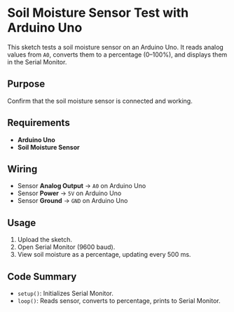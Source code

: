 # Soil Moisture Sensor Test with Arduino Uno

This sketch tests a soil moisture sensor on an Arduino Uno. It reads analog values from `A0`, converts them to a percentage (0–100%), and displays them in the Serial Monitor.

## Purpose
Confirm that the soil moisture sensor is connected and working.

## Requirements
- **Arduino Uno**
- **Soil Moisture Sensor**

## Wiring
- Sensor **Analog Output** → `A0` on Arduino Uno
- Sensor **Power** → `5V` on Arduino Uno
- Sensor **Ground** → `GND` on Arduino Uno

## Usage
1. Upload the sketch.
2. Open Serial Monitor (9600 baud).
3. View soil moisture as a percentage, updating every 500 ms.

## Code Summary
- `setup()`: Initializes Serial Monitor.
- `loop()`: Reads sensor, converts to percentage, prints to Serial Monitor.

